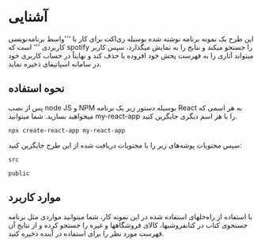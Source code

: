 # آشنایی

این طرح یک نمونه برنامه نوشته شده بوسیله ری‌اکت برای کار با '''واسط برنامه‌نویسی کاربردی
''' است که spotify را جستجو میکند و نتایج را به نمایش میگذارد، سپس کاربر میتواند آثاری را به فهرست پخش خود افزوده یا حذف کند و نهایتاً در حساب کاربری خود در سامانه اسپاتیفای ذخیره نماید.

## نحوه استفاده

پس از نصب node JS و NPM بوسیله دستور زیر یک برنامه React به هر اسمی که میخواهید بسازید. شما میتوانید my-react-app را با هر اسم دیگری جایگزین کنید.

`npx create-react-app my-react-app`

سپس محتویات پوشه‌های زیر را با محتویات دریافت شده از این طرح جایگزین کنید:

`src`

`public`

## موارد کاربرد

با استفاده از راه‌حلهای استفاده شده در این نمونه کار، شما میتوانید مواردی مثل برنامه جستجوی کتاب در کتابفروشیها، کالای فروشگاهها و غیره را جستجو کرده و از نتایج آن فهرست مورد نظر را برای استفاده در آینده ذخیره کنید.
